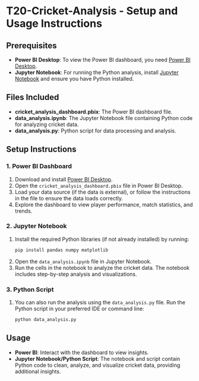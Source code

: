 # T20-Cricket-Analysis - Setup and Usage Instructions

## Prerequisites
- **Power BI Desktop**: To view the Power BI dashboard, you need [Power BI Desktop](https://powerbi.microsoft.com/en-us/downloads/).
- **Jupyter Notebook**: For running the Python analysis, install [Jupyter Notebook](https://jupyter.org/install) and ensure you have Python installed.

## Files Included
- **cricket_analysis_dashboard.pbix**: The Power BI dashboard file.
- **data_analysis.ipynb**: The Jupyter Notebook file containing Python code for analyzing cricket data.
- **data_analysis.py**: Python script for data processing and analysis.

## Setup Instructions

### 1. **Power BI Dashboard**
1. Download and install [Power BI Desktop](https://powerbi.microsoft.com/en-us/downloads/).
2. Open the `cricket_analysis_dashboard.pbix` file in Power BI Desktop.
3. Load your data source (if the data is external), or follow the instructions in the file to ensure the data loads correctly.
4. Explore the dashboard to view player performance, match statistics, and trends.

### 2. **Jupyter Notebook**
1. Install the required Python libraries (if not already installed) by running:
    ```bash
    pip install pandas numpy matplotlib
    ```
2. Open the `data_analysis.ipynb` file in Jupyter Notebook.
3. Run the cells in the notebook to analyze the cricket data. The notebook includes step-by-step analysis and visualizations.

### 3. **Python Script**
1. You can also run the analysis using the `data_analysis.py` file. Run the Python script in your preferred IDE or command line:
    ```bash
    python data_analysis.py
    ```

## Usage
- **Power BI**: Interact with the dashboard to view insights.
- **Jupyter Notebook/Python Script**: The notebook and script contain Python code to clean, analyze, and visualize cricket data, providing additional insights.


